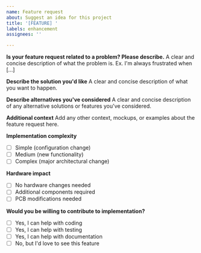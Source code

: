 ```yaml
---
name: Feature request
about: Suggest an idea for this project
title: '[FEATURE] '
labels: enhancement
assignees: ''

---
```


**Is your feature request related to a problem? Please describe.**
A clear and concise description of what the problem is. Ex. I'm always frustrated when [...]

**Describe the solution you'd like**
A clear and concise description of what you want to happen.

**Describe alternatives you've considered**
A clear and concise description of any alternative solutions or features you've considered.

**Additional context**
Add any other context, mockups, or examples about the feature request here.

**Implementation complexity**
- [ ] Simple (configuration change)
- [ ] Medium (new functionality)  
- [ ] Complex (major architectural change)

**Hardware impact**
- [ ] No hardware changes needed
- [ ] Additional components required
- [ ] PCB modifications needed

**Would you be willing to contribute to implementation?**
- [ ] Yes, I can help with coding
- [ ] Yes, I can help with testing
- [ ] Yes, I can help with documentation
- [ ] No, but I'd love to see this feature